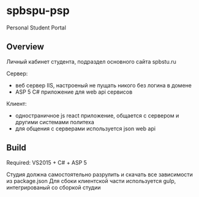 # spbspu-psp
Personal Student Portal

## Overview
Личный кабинет студента, подраздел основного сайта spbstu.ru

Сервер:
* веб сервер IIS, настроеный не пущать никого без логина в домене
* ASP 5 C# приложение для web api сервисов

Клиент:
* одностраничное js react приложение, общается с сервером и другими системами политеха
* для общения с серверами используется json web api

## Build
Required: VS2015 + C# + ASP 5

Студия должна самостоятельно разрулить и скачать все зависимости из package.json
Для сбоки клиентской части используется gulp, интегрированый со сборкой студии
